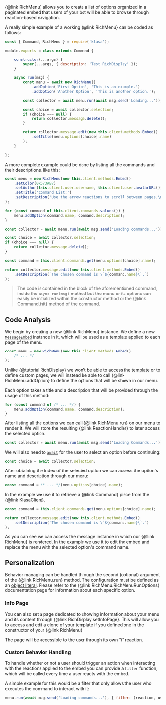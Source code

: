 {@link RichMenu} allows you to create a list of options organized in a paginated embed that users of your bot will be able to browse through reaction-based navigation.

A really simple example of a working {@link RichMenu} can be coded as follows:

```javascript
const { Command, RichMenu } = require('klasa');

module.exports = class extends Command {

	constructor(...args) {
		super(...args, { description: 'Test RichDisplay' });
	}

	async run(msg) {
		const menu = await new RichMenu()
			.addOption('First Option', 'This is an example.')
			.addOption('Another Option', 'This is another option.');

		const collector = await menu.run(await msg.send('Loading...'));

		const choice = await collector.selection;
		if (choice === null) {
			return collector.message.delete();
		}

		return collector.message.edit(new this.client.methods.Embed()
			.setTitle(menu.options[choice].name)
		);
	}

};
```

A more complete example could be done by listing all the commands and their descriptions, like this:

```javascript
const menu = new RichMenu(new this.client.methods.Embed()
	.setColor(0x673AB7)
	.setAuthor(this.client.user.username, this.client.user.avatarURL())
	.setTitle('Command List:')
	.setDescription('Use the arrow reactions to scroll between pages.\nUse number reactions to select an option.')
);

for (const command of this.client.commands.values()) {
	menu.addOption(command.name, command.description);
}

const collector = await menu.run(await msg.send('Loading commands...'));

const choice = await collector.selection;
if (choice === null) {
	return collector.message.delete();
}

const command = this.client.commands.get(menu.options[choice].name);

return collector.message.edit(new this.client.methods.Embed()
	.setDescription(`The chosen command is \`${command.name}\`.`)
);
```

> The code is contained in the block of the aforementioned command, inside the `async run(msg)` method but the menu or its options can easily be initialized within the constructor method or the {@link Command.init} method of the command.

## Code Analysis

We begin by creating a new {@link RichMenu} instance. We define a new [`MessageEmbed`](https://discord.js.org/#/docs/main/master/class/MessageEmbed) instance in it, which will be used as a template applied to each page of the menu.

```javascript
const menu = new RichMenu(new this.client.methods.Embed()
	/* ... */
);
```

Unlike {@tutorial RichDisplay} we won't be able to access the template or to define custom pages, we will instead be able to call {@link RichMenu.addOption} to define the options that will be shown in our menu.

Each option takes a title and a description that will be provided through the usage of this method:

```javascript
for (const command of /* ... */) {
	menu.addOption(command.name, command.description);
}
```

After listing all the options we can call {@link RichMenu.run} on our menu to render it.
We will store the resulting {@link ReactionHandler} to later access the selected option.

```javascript
const collector = await menu.run(await msg.send('Loading Commands...'));
```

We will also need to [`await`](https://developer.mozilla.org/en-US/docs/Web/JavaScript/Reference/Operators/await) for the user to select an option before continuing:

```javascript
const choice = await collector.selection;
```

After obtaining the index of the selected option we can access the option's name and description through our menu:

```javascript
const command = /* ... */(menu.options[choice].name);
```

In the example we use it to retrieve a {@link Command} piece from the {@link KlasaClient}.

```javascript
const command = this.client.commands.get(menu.options[choice].name);

return collector.message.edit(new this.client.methods.Embed()
	.setDescription(`The chosen command is \`${command.name}\`.`)
);
```

As you can see we can access the message instance in which our {@link RichMenu} is rendered. In the example we use it to edit the embed and replace the menu with the selected option's command name.

## Personalization

Behavior managing can be handled through the second (optional) argument of the {@link RichMenu.run} method.
The configuration must be defined as an [object literal](https://developer.mozilla.org/en-US/docs/Web/JavaScript/Reference/Operators/Object_initializer).
Please refer to the {@link RichMenu.RichMenuRunOptions} documentation page for information about each specific option.

### Info Page

You can also set a page dedicated to showing information about your menu and its content through {@link RichDisplay.setInfoPage}.
This will allow you to access and edit a clone of your template if you defined one in the constructor of your {@link RichMenu}.

The page will be accessible to the user through its own "i" reaction.

### Custom Behavior Handling

To handle whether or not a user should trigger an action when interacting with the reactions applied to the embed you can provide a `filter` function, which will be called every time a user reacts with the embed.

A simple example for this would be a filter that only allows the user who executes the command to interact with it:

```javascript
menu.run(await msg.send('Loading commands...'), { filter: (reaction, user) => user === msg.author });
```
